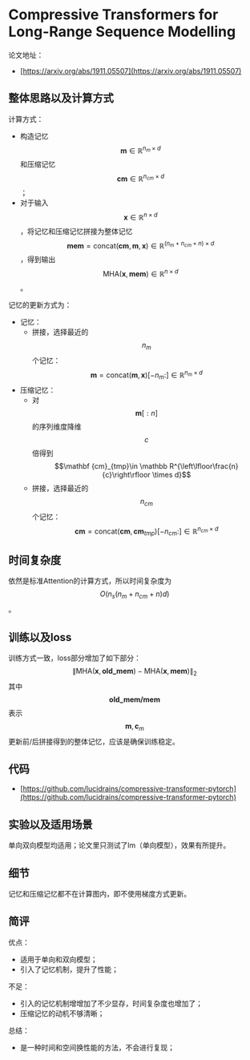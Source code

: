 # Compressive Transformers for Long-Range Sequence Modelling

论文地址：

- [https://arxiv.org/abs/1911.05507](https://arxiv.org/abs/1911.05507)



## 整体思路以及计算方式

计算方式：

- 构造记忆$$\mathbf m\in \mathbb R^{n_m\times d}$$和压缩记忆$$\mathbf {cm}\in \mathbb R^{n_{cm}\times d}$$；
- 对于输入$$\mathbf x\in \mathbb R^{n\times d}$$，将记忆和压缩记忆拼接为整体记忆$$\mathbf{mem}=\mathrm{concat}(\mathbf {cm},\mathbf  m,\mathbf  x) \in \mathbb R^{(n_m+ n_{cm}+n)\times d}$$，得到输出$$\mathrm{MHA}(\mathbf x, \mathbf{mem}) \in \mathbb R^{n\times d}$$。

记忆的更新方式为：

- 记忆：
  - 拼接，选择最近的$$n_m$$个记忆：$$\mathbf m =\mathrm{concat}(\mathbf m,\mathbf  x)[-n_m:] \in \mathbb R^{n_m \times d}$$
- 压缩记忆：
  - 对$$\mathbf m[:n]$$的序列维度降维$$c$$倍得到$$\mathbf {cm}_{tmp}\in \mathbb R^{\left\lfloor\frac{n}{c}\right\rfloor \times d}$$
  - 拼接，选择最近的$$n_{cm}$$个记忆：$$\mathbf {cm}=\mathrm{concat}(\mathbf {cm}, \mathbf {cm}_{tmp})[-n_{cm}:]\in \mathbb R^{n_{cm}\times d}$$



## 时间复杂度

依然是标准Attention的计算方式，所以时间复杂度为$$O(n_s(n_m+ n_{cm} +n) d)$$。



## 训练以及loss

训练方式一致，loss部分增加了如下部分：
$$
\left\| \mathrm{MHA}(\mathbf x, \mathbf{old\_{mem}}) - \mathrm{MHA}(\mathbf x, \mathbf {mem}) \right\|_2
$$
其中$$\mathbf {old\_mem/mem}$$表示$$\mathbf {m},\mathbf c_m$$更新前/后拼接得到的整体记忆，应该是确保训练稳定。



## 代码

- [https://github.com/lucidrains/compressive-transformer-pytorch](https://github.com/lucidrains/compressive-transformer-pytorch)



## 实验以及适用场景

单向双向模型均适用；论文里只测试了lm（单向模型），效果有所提升。



## 细节

记忆和压缩记忆都不在计算图内，即不使用梯度方式更新。



## 简评

优点：

- 适用于单向和双向模型；
- 引入了记忆机制，提升了性能；

不足：

- 引入的记忆机制增增加了不少显存，时间复杂度也增加了；
- 压缩记忆的动机不够清晰；

总结：

- 是一种时间和空间换性能的方法，不会进行复现；